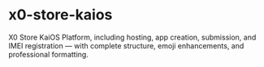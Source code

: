 # x0-store-kaios
X0 Store KaiOS Platform, including hosting, app creation, submission, and IMEI registration — with complete structure, emoji enhancements, and professional formatting.
